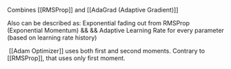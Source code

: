 
Combines [[RMSProp]] and [[AdaGrad (Adaptive Gradient)]]

Also can be described as:
Exponential fading out from RMSProp (Exponential Momentum) &&
&& Adaptive Learning Rate for every parameter (based on learning rate history)

 [[Adam Optimizer]] uses both first and second moments. Contrary to [[RMSProp]], that uses only first moment.
